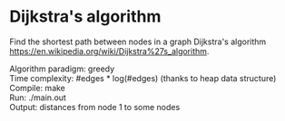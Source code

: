 # Dijkstra's algorithm
Find the shortest path between nodes in a graph Dijkstra's algorithm https://en.wikipedia.org/wiki/Dijkstra%27s_algorithm.

Algorithm paradigm: greedy  
Time complexity: #edges  * log(#edges) (thanks to heap data structure)  
Compile: make  
Run: ./main.out  
Output: distances from node 1 to some nodes  
